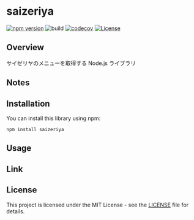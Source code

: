 # saizeriya

[![npm version](https://badge.fury.io/js/saizeriya.svg)](https://badge.fury.io/js/saizeriya)
![build](https://github.com/ryohidaka/saizeriya/workflows/Build/badge.svg)
[![codecov](https://codecov.io/gh/ryohidaka/saizeriya/graph/badge.svg?token=RHP9TB2F51)](https://codecov.io/gh/ryohidaka/saizeriya)
[![License](https://img.shields.io/badge/license-MIT-blue.svg)](https://opensource.org/licenses/MIT)

## Overview

サイゼリヤのメニューを取得する Node.js ライブラリ

## Notes

## Installation

You can install this library using npm:

```shell
npm install saizeriya
```

## Usage

## Link

## License

This project is licensed under the MIT License - see the [LICENSE](LICENSE) file for details.
